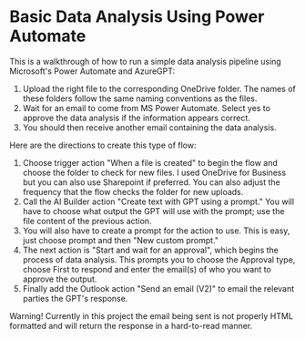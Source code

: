 # Basic Data Analysis Using Power Automate
This is a walkthrough of how to run a simple data analysis pipeline using Microsoft's Power Automate and AzureGPT:
1) Upload the right file to the corresponding OneDrive folder. The names of these folders follow the same naming conventions as the files.
2) Wait for an email to come from MS Power Automate. Select yes to approve the data analysis if the information appears correct.
3) You should then receive another email containing the data analysis.

Here are the directions to create this type of flow:
1) Choose trigger action "When a file is created" to begin the flow and choose the folder to check for new files. I used OneDrive for Business but you can also use Sharepoint if preferred. You can also adjust the frequency that the flow checks the folder for new uploads. 
2) Call the AI Builder action "Create text with GPT using a prompt." You will have to choose what output the GPT will use with the prompt; use the file content of the previous action.
3) You will also have to create a prompt for the action to use. This is easy, just choose prompt and then "New custom prompt."
4) The next action is "Start and wait for an approval", which begins the process of data analysis. This prompts you to choose the Approval type, choose First to respond and enter the email(s) of who you want to approve the output.
5) Finally add the Outlook action "Send an email (V2)" to email the relevant parties the GPT's response.

Warning! Currently in this project the email being sent is not properly HTML formatted and will return the response in a hard-to-read manner.

